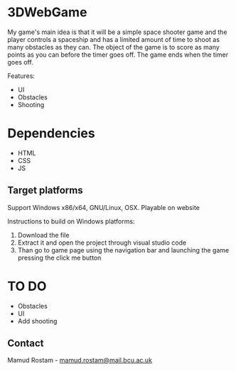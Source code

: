 # 3DWebGame

My game's main idea is that it will be a simple space shooter game and the player controls a spaceship and has a limited amount of time to shoot as many obstacles as they can. The object of the game is to score as many points as you can before the timer goes off. The game ends when the timer goes off.


Features:
* UI
* Obstacles
* Shooting


# Dependencies
* HTML
* CSS
* JS

## Target platforms
Support Windows x86/x64, GNU/Linux, OSX. 
Playable on website

Instructions to build on Windows platforms:
1) Download the file
2) Extract it and open the project through visual studio code
3) Than go to game page using the navigation bar and launching the game pressing the click me button

# TO DO

* Obstacles
* UI
* Add shooting

## Contact

Mamud Rostam - mamud.rostam@mail.bcu.ac.uk